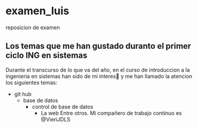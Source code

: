 # examen_luis
 reposicion de examen
## Los temas que me han gustado duranto el primer ciclo ING en sistemas
Durante el transcurso de lo que va del año, en el curso de introduccion a la ingenieria en sistemas han sido de mi interes🤔 y me han llamado la atencion los siguientes temas:
- git hub
  - base de datos
    - control de base de datos
      - La web
Entre otros. 
Mi compañero de trabajo continuo es @VieriJDLS
